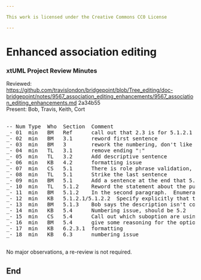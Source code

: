 ```yaml
---

This work is licensed under the Creative Commons CC0 License

---
```


# Enhanced association editing
### xtUML Project Review Minutes

Reviewed:  https://github.com/travislondon/bridgepoint/blob/Tree_editing/doc-bridgepoint/notes/9567_association_editing_enhancements/9567_association_editing_enhancements.md  2a34b55      
Present: Bob, Travis, Keith, Cort 

<pre>

-- Num Type  Who  Section  Comment
_- 01  min   BM   Ref      call out that 2.3 is for 5.1.2.1
_- 02  min   BM   3.1      reword first sentence
_- 03  min   BM   3        rework the numbering, don't like blank 3.1 line
_- 04  min   TL   3.1      remove ending ":"
_- 05  min   TL   3.2      Add descriptive sentence
_- 06  min   KB   4.2      formatting issue
_- 07  min   CS   5.1      There is role phrase validation, the sentence that says no validation is incorrect
_- 08  min   TL   5.1      Strike the last sentence
_- 09  min   BM   5.1      Add a sentence at the end that 5.1.1, 5.1.2, and 5.1.3 are options, change titles of each of these to say "Option x: ..."
_- 10  min   TL   5.1.2    Reword the statement about the pull down in 3.3
_- 11  min   BM   5.1.2    In the second paragraph.  Enumerate the descriptions in a bulleted list rather than paragraph form
_- 12  min   KB   5.1.2.1/5.1.2.2  Specify explicitly that these are suboptions in the title of the item
_- 13  min   BM   5.1.3    Bob says the description isn't completely clear
_- 14  min   KB   5.4      Numbering issue, should be 5.2
_- 15  min   CS   5.4      Call out which suboption are using
_- 16  min   BM   5.4      give some reasoning for the option selected (5.1.2.1)
_- 17  min   KB   6.2.3.1  formatting
_- 18  min   KB   6.3      numbering issue

</pre>
   
No major observations, a re-review is not required.


End
---
